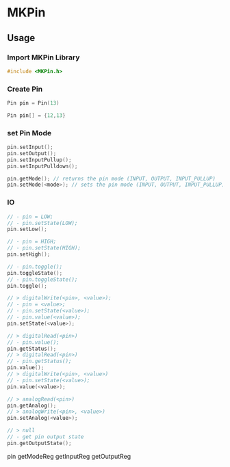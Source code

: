 # MKPin

## Usage

### Import MKPin Library

```cpp
#include <MKPin.h>
```

### Create Pin

```cpp
Pin pin = Pin(13)
```

```cpp
Pin pin[] = {12,13}
```

### set Pin Mode

```cpp
pin.setInput();
pin.setOutput();
pin.setInputPullup();
pin.setInputPulldown();

pin.getMode(); // returns the pin mode (INPUT, OUTPUT, INPUT_PULLUP)
pin.setMode(<mode>); // sets the pin mode (INPUT, OUTPUT, INPUT_PULLUP)
```

### IO

```cpp
// - pin = LOW;
// - pin.setState(LOW);
pin.setLow();

// - pin = HIGH;
// - pin.setState(HIGH);
pin.setHigh();

// - pin.toggle();
pin.toggleState();
// - pin.toggleState();
pin.toggle();

// > digitalWrite(<pin>, <value>);
// - pin = <value>;
// - pin.setState(<value>);
// - pin.value(<value>);
pin.setState(<value>);

// > digitalRead(<pin>)
// - pin.value();
pin.getStatus();
// > digitalRead(<pin>)
// - pin.getStatus();
pin.value();
// > digitalWrite(<pin>, <value>)
// - pin.setState(<value>);
pin.value(<value>);

// > analogRead(<pin>)
pin.getAnalog();
// > analogWrite(<pin>, <value>)
pin.setAnalog(<value>);

// > null
// - get pin output state
pin.getOutputState();
```

pin
getModeReg
getInputReg
getOutputReg
